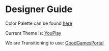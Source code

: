 # Designer Guide

Color Palette can be found [here](https://paletton.com/#uid=c3p4f3h4Z0kwi++bu++hX++++rd++kX)

Current Theme is: [YouPlay](https://themeforest.net/item/youplay-game-template-based-on-bootstrap/11306207)

We are Transitioning to use: [GoodGamesPortal](https://themeforest.net/item/goodgames-portal-store-html-gaming-template/17704593)
